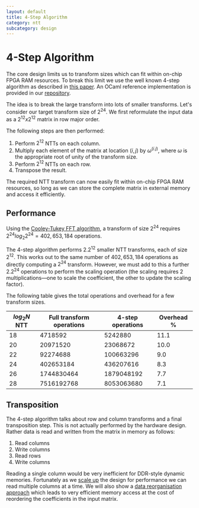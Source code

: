 ```yaml
---
layout: default
title: 4-Step Algorithm
category: ntt
subcategory: design
---
```


# 4-Step Algorithm

The core design limits us to transform sizes which can fit within on-chip FPGA RAM resources.
To break this limit we use the well known 4-step algorithm as described in
[this paper](https://arxiv.org/pdf/2011.11524.pdf).  An OCaml reference implementation is provided
in our [repository](https://github.com/fyquah/hardcaml_zprize/blob/master/libs/hardcaml_ntt/src/reference_model.ml).

The idea is to break the large transform into lots of smaller transforms.  Let's consider our
target transform size of $2^24$.  We first reformulate the input data as a $2^12 x 2^12$ matrix in row major order.

The following steps are then performed:

1. Perform $2^12$ NTTs on each column.
2. Multiply each element of the matrix at location $(i,j)$ by $ω^(i.j)$, where $ω$ is the appropriate
   root of unity of the transform size.
3. Perform $2^12$ NTTs on each row.
4. Transpose the result.

The required NTT transform can now easily fit within on-chip FPGA RAM resources, so long as we can
store the complete matrix in external memory and access it efficiently.

## Performance

Using the [Cooley-Tukey FFT
algorithm](https://en.wikipedia.org/wiki/Cooley–Tukey_FFT_algorithm), a
transform of size $2^24$ requires $2^24 log_{2} 2^24 = 402,653,184$ operations.

The 4-step algorithm performs $2 . 2^12$ smaller NTT transforms, each of size
$2^12$. This works out to the same number of $402,653,184$ operations as directly computing
a $2^24$ transform. However, we must add to this a further $2 . 2^24$
operations to perform the scaling operation (the scaling requires 2
multiplications—one to scale the coefficient, the other to update the scaling factor).

The following table gives the total operations and overhead for a few transform sizes.

| $log_{2} N$ NTT | Full transform operations | 4-step operations | Overhead % |
|------------------|---------------------------|-------------------|------------|
| 18 | 4718592    | 5242880    | 11.1    |
| 20 | 20971520   |  23068672  | 10.0    |
| 22 | 92274688   | 100663296  | 9.0     |
| 24 | 402653184  | 436207616  | 8.3     |
| 26 | 1744830464 | 1879048192 | 7.7     |
| 28 | 7516192768 | 8053063680 | 7.1     |

## Transposition

The 4-step algorithm talks about row and column transforms and a final
transposition step.  This is not actually performed by the hardware design.
Rather data is read and written from the matrix in memory as follows:

1. Read columns
2. Write columns
3. Read rows
4. Write columns

Reading a single column would be very inefficient for DDR-style dynamic memories.  Fortunately as we
[scale up](ntt-performance-scaling.html) the design for performance we can read multiple columns
at a time. We will also show a
[data reorganisation approach](ntt-bandwidth.html) which leads to very efficient memory
access at the cost of reordering the coefficients in the input matrix.

